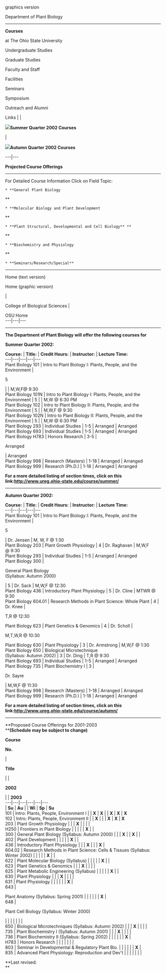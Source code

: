 graphics version

Department of Plant Biology  
  
---  
  
**Courses**  
  
at The Ohio State University  
  


Undergraduate Studies

Graduate Studies

Faculty and Staff

Facilities

Seminars

Symposium

Outreach and Alumni

Links |  |

![](../images/guardcell_sphere_small.gif)**Summer Quarter 2002 Courses**

|

![](../images/guardcell_sphere_small.gif)**Autumn Quarter 2002 Courses**  
  
---|---  
  
**Projected Course Offerings**  
  

* * *

For Detailed Course Information Click on Field Topic:

    * **General Plant Biology  
  
**

    * **Molecular Biology and Plant Development  
  
**

    * **Plant Structural, Developmental and Cell Biology** **  
  
**

    * **Biochemistry and Physiology  
  
**

    * **Seminars/Research/Special**

* * *

Home (text version)

Home (graphic version)

|

College of Biological Sciences |

OSU Home  
---|---|---  


* * *

**The Department of Plant Biology will offer the following courses for**

**Summer Quarter 2002:**

**Course:** | **Title:** | **Credit Hours:** | **Instructor:** | **Lecture
Time:**  
---|---|---|---|---  
Plant Biology 101 | Intro to Plant Biology I: Plants, People, and the
Environment |

5

|   | M,W,F@ 9:30  
Plant Biology 101N | Intro to Plant Biology I: Plants, People, and the
Environment | 5 |   | M,W @ 6:30 PM  
Plant Biology 102 | Intro to Plant Biology II: Plants, People, and the
Environment | 5 |   | M,W,F @ 9:30  
Plant Biology 102N | Intro to Plant Biology II: Plants, People, and the
Environment | 5 |   | M,W @ 6:30 PM  
Plant Biology 293 | Individual Studies | 1-5 | Arranged | Arranged  
Plant Biology 693 | Individual Studies | 1-5 | Arranged | Arranged  
Plant Biology H783 | Honors Research | 3-5 |

Arranged

| Arranged  
Plant Biology 998 | Research (Masters) | 1-18 | Arranged | Arranged  
Plant Biology 999 | Research (Ph.D.) | 1-18 | Arranged | Arranged  
  
**For a more detailed listing of section times, click on this
link:http://www.ureg.ohio-state.edu/course/summer/**

* * *

**Autumn Quarter 2002:**

**Course:** | **Title:** | **Credit Hours:** | **Instructor:** | **Lecture
Time:**  
---|---|---|---|---  
Plant Biology 101 | Intro to Plant Biology I: Plants, People, and the
Environment |

5

| Dr. Jensen | M, W, F @ 1:30  
Plant Biology 203 | Plant Growth Physiology | 4 | Dr. Raghavan | M,W,F  
@ 9:30  
Plant Biology 293 | Individual Studies | 1-5 | Arranged | Arranged  
Plant Biology 300 |

General Plant Biology  
(Syllabus: Autumn 2000)

| 5 | Dr. Sack | M,W,F @ 12:30  
Plant Biology 436 | Introductory Plant Physiology | 5 | Dr. Cline | MTWR @
9:30  
Plant Biology 604.01 | Research Methods in Plant Science: Whole Plant | 4 |
Dr. Knee |

T,R @ 12:30  
  
Plant Biology 623 | Plant Genetics & Genomics | 4 | Dr. Scholl |

M,T,W,R @ 10:30  
  
Plant Biology 630 | Plant Physiology | 3 | Dr. Armstrong | M,W,F @ 1:30  
Plant Biology 650 | Biological Microtechnique  
(Syllabus: Autumn 2002) | 3 | Dr. Ding | T,R @ 9:30  
Plant Biology 693 | Individual Studies | 1-5 | Arranged | Arranged  
Plant Biology 735 | Plant Biochemistry I | 3 |

Dr. Sayre

| M,W,F @ 11:30  
Plant Biology 998 | Research (Masters) | 1-18 | Arranged | Arranged  
Plant Biology 999 | Research (Ph.D.) | 1-18 | Arranged | Arranged  
  
**For a more detailed listing of section times, click on this
link:http://www.ureg.ohio-state.edu/course/autumn/**

* * *

**Proposed Course Offerings for 2001-2003  
****(Schedule may be subject to change)**

**Course**

**No.**

|

**Title**

|    |

**2002**

|    | **2003**  
---|---|---|---|---|---  
  | **Su** | **Au** |    | **Wi** | **Sp** | **Su**  
101 | Intro: Plants, People, Environment I |   | **X** | **X** |    | **X** |
**X** | **X**  
102 | Intro: Plants, People, Environment II |   | **X** |    |   | **X** |
**X** | **X**  
203 | Plant Growth Physiology |   |   | **X** |    |   |   |  
H250 | Frontiers in Plant Biology |   |   |   |   | **X** |    |  
300 | General Plant Biology (Syllabus: Autumn 2000) |   |   | **X** |    |
**X** |    |  
402 | Plant Development |   |   |   |   | **X** |    |  
436 | Introductory Plant Physiology |   |   | **X** |    |   | **X** |  
604.02 | Research Methods in Plant Science: Cells & Tissues (Syllabus: Winter
2002) |   |   |   |   | **X** |    |  
622 | Plant Molecular Biology (Syllabus)  |   |   |   |   | **X** |    |  
623 |  Plant Genetics & Genomics |   |   | **X** |    |   |   |  
625 | Plant Metabolic Engineering (Syllabus)  |   |   |   |   | **X** |    |  
630 | Plant Physiology |   |   | **X** |    |   |   |  
631 | Plant Physiology |   |   |   |   |   | **X** |  
643 |

Plant Anatomy (Syllabus: Spring 2001)  |   |   |   |   |   | **X** |  
648 |

Plant Cell Biology (Syllabus: Winter 2000)

|   |   |   |   |   |   |  
650 | Biological Microtechniques (Syllabus: Autumn 2002) |   |   | **X** |
|   |   |  
735 | Plant Biochemistry I (Syllabus: Autumn 2001) |   |   | **X** |    |   |
|  
736 | Plant Biochemistry II (Syllabus: Spring 2002) |   |   |   |   |   |
**X** |  
H783 | Honors Research |   |   |   |   |   |   |  
803 | Seminar in Developmental & Regulatory Plant Bio. |   |   |   |   |   |
**X** |  
835 | Advanced Plant Physiology: Reproduction and Dev't |   |   |   |   |   |
|  
  
**Last revised:  
**


